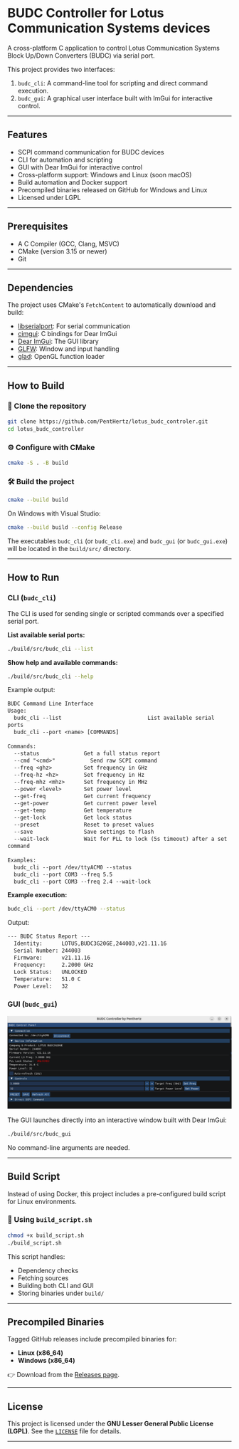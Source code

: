 # BUDC Controller for Lotus Communication Systems devices

A cross-platform C application to control Lotus Communication Systems Block Up/Down Converters (BUDC) via serial port.

This project provides two interfaces:

1. `budc_cli`: A command-line tool for scripting and direct command execution.
2. `budc_gui`: A graphical user interface built with ImGui for interactive control.

---

## Features

* SCPI command communication for BUDC devices
* CLI for automation and scripting
* GUI with Dear ImGui for interactive control
* Cross-platform support: Windows and Linux (soon macOS)
* Build automation and Docker support
* Precompiled binaries released on GitHub for Windows and Linux
* Licensed under LGPL

---

## Prerequisites

* A C Compiler (GCC, Clang, MSVC)
* CMake (version 3.15 or newer)
* Git

---

## Dependencies

The project uses CMake's `FetchContent` to automatically download and build:

* [libserialport](https://sigrok.org/wiki/Libserialport): For serial communication
* [cimgui](https://github.com/cimgui/cimgui): C bindings for Dear ImGui
* [Dear ImGui](https://github.com/ocornut/imgui): The GUI library
* [GLFW](https://www.glfw.org/): Window and input handling
* [glad](https://glad.dav1d.de/): OpenGL function loader

---

## How to Build

### 🧬 Clone the repository

```bash
git clone https://github.com/PentHertz/lotus_budc_controler.git
cd lotus_budc_controller
```

### ⚙️ Configure with CMake

```bash
cmake -S . -B build
```

### 🛠️ Build the project

```bash
cmake --build build
```

On Windows with Visual Studio:

```bash
cmake --build build --config Release
```

The executables `budc_cli` (or `budc_cli.exe`) and `budc_gui` (or `budc_gui.exe`) will be located in the `build/src/` directory.

---

## How to Run

### CLI (`budc_cli`)

The CLI is used for sending single or scripted commands over a specified serial port.

**List available serial ports:**

```bash
./build/src/budc_cli --list
```

**Show help and available commands:**

```bash
./build/src/budc_cli --help
```

Example output:

```
BUDC Command Line Interface
Usage:
  budc_cli --list                           List available serial ports
  budc_cli --port <name> [COMMANDS]

Commands:
  --status              Get a full status report
  --cmd "<cmd>"           Send raw SCPI command
  --freq <ghz>          Set frequency in GHz
  --freq-hz <hz>        Set frequency in Hz
  --freq-mhz <mhz>      Set frequency in MHz
  --power <level>       Set power level
  --get-freq            Get current frequency
  --get-power           Get current power level
  --get-temp            Get temperature
  --get-lock            Get lock status
  --preset              Reset to preset values
  --save                Save settings to flash
  --wait-lock           Wait for PLL to lock (5s timeout) after a set command

Examples:
  budc_cli --port /dev/ttyACM0 --status
  budc_cli --port COM3 --freq 5.5
  budc_cli --port COM3 --freq 2.4 --wait-lock
```

**Example execution:**

```bash
budc_cli --port /dev/ttyACM0 --status
```

Output:

```
--- BUDC Status Report ---
  Identity:      LOTUS,BUDC3G20GE,244003,v21.11.16
  Serial Number: 244003
  Firmware:      v21.11.16
  Frequency:     2.2000 GHz
  Lock Status:   UNLOCKED
  Temperature:   51.0 C
  Power Level:   32
```

### GUI (`budc_gui`)

![BUDC GUI Screenshot](.res/lotusgui.png)

The GUI launches directly into an interactive window built with Dear ImGui:

```bash
./build/src/budc_gui
```

No command-line arguments are needed.

---

## Build Script

Instead of using Docker, this project includes a pre-configured build script for Linux environments.

### 🧪 Using `build_script.sh`

```bash
chmod +x build_script.sh
./build_script.sh
```

This script handles:

* Dependency checks
* Fetching sources
* Building both CLI and GUI
* Storing binaries under `build/`

---

## Precompiled Binaries

Tagged GitHub releases include precompiled binaries for:

* **Linux (x86\_64)**
* **Windows (x86\_64)**

👉 Download from the [Releases page](https://github.com/Penthertz/lotus_budc_controller/releases).

---

## License

This project is licensed under the **GNU Lesser General Public License (LGPL)**. See the [`LICENSE`](./LICENSE) file for details.

---
